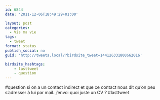 ```yaml
---
id: 6844
date: '2011-12-06T18:49:29+01:00'

layout: post
categories:
  - Vis ma vie
tags:
  - tweet
format: status
publish_social: no
guid: 'http://tweets.local/?birdsite_tweet=144126331800662016'

birdsite_hashtags:
    - lasttweet
    - question
---
```


\#question si on a un contact indirect et que ce contact nous dit qu’on peu s’adresser à lui par mail. j’envoi quoi juste un CV ? #lasttweet